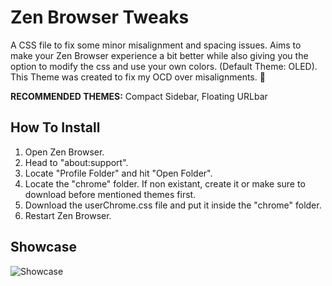 # Zen Browser Tweaks
A CSS file to fix some minor misalignment and spacing issues. Aims to make your Zen Browser experience a bit better while also giving you the option to modify the css and use your own colors. (Default Theme: OLED).
This Theme was created to fix my OCD over misalignments. 🗿

**RECOMMENDED THEMES:** Compact Sidebar, Floating URLbar

## How To Install
1. Open Zen Browser.
2. Head to "about:support".
3. Locate "Profile Folder" and hit "Open Folder".
4. Locate the "chrome" folder. If non existant, create it or make sure to download before mentioned themes first.
5. Download the userChrome.css file and put it inside the "chrome" folder.
6. Restart Zen Browser.

## Showcase
![Showcase](https://github.com/user-attachments/assets/2a1d40c5-f691-40ed-9af3-4130dedc91b5)
